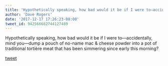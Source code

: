 ```yaml
---
title: 'Hypothetically speaking, how bad would it be if I were to—accidentally, mind...'
author: 'Dave Rogers'
date: '2017-12-17 17:26:23-08:00'
tweet_id: 942566682744127489
---
```

Hypothetically speaking, how bad would it be if I were to—accidentally, mind you—dump a pouch of no-name mac &amp; cheese powder into a pot of traditional tortière meat that has been simmering since early this morning?

[tweet](https://twitter.com/yukondude/status/942566682744127489)